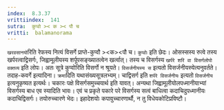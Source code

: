 ```yaml
---
index:  8.3.37
vrittiindex:  141
sutra:  कुप्वो >< क >< पौ च
vritti:  balamanorama 
---
```


`खरवसानयो`रिति रेफस्य नित्यं विसर्गे प्राप्ते-कुप्वौ ><क><पौ च। `कुप्वोः` इति छेदः। ओसस्सस्य रुत्वे तस्य खर्परत्वाद्विसर्गः, जिह्वामूलीयस्य शर्पूपसङ्ख्यातत्वेन खर्त्वात्। तस्य च विसर्गस्य `खर्परे शरि वा विसर्गलोपो वक्तव्य` इति लोपः। अतः सूत्रे कुप्वोरिति विसर्गो न श्रूयते। `विसर्जनीयस्य स` इत्यतो विसर्जनीयस्येत्यनुवर्तते। तदाह-कवर्गे इत्यादिना। `क्रमा`दिति यथासंख्यसूत्रलभ्यम्। चाद्विसर्ग इति `शर्परे विसर्जनीयः` इत्यतो `विसर्जनीय` इत्यनुकृष्यत इत्यर्थः। चकारः पक्षे विसर्गसमुच्चयार्थ इति यावत्। अन्यथा जिह्वामूलीयोलपध्मानीयाभ्यां विसर्गस्य बाध एव स्यादिति भावः। एवं च प्रकृते पकारे परे विसर्गस्य सत्वं बाधित्वा कदाचिदुपध्मानीयः कदाचिद्विसर्गः। तयोरुच्चारणे भेदः। इहादेशयोः कपावुच्चारणार्थौ, न तु विधेयकोटिप्रविष्टौ। 

